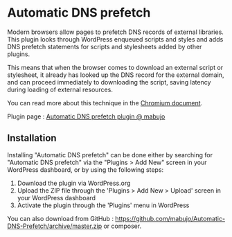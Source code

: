 # Automatic DNS prefetch

Modern browsers allow pages to prefetch DNS records of external libraries. This plugin looks through WordPress enqueued scripts and styles and adds DNS prefetch statements for scripts and stylesheets added by other plugins.

This means that when the browser comes to download an external script or stylesheet, it already has looked up the DNS record for the external domain, and can proceed immediately to downloading the script, saving latency during loading of external resources.

You can read more about this technique in the [Chromium document](https://www.chromium.org/developers/design-documents/dns-prefetching).

Plugin page : [Automatic DNS prefetch plugin @ mabujo](https://mabujo.com/)

## Installation

Installing "Automatic DNS prefetch" can be done either by searching for "Automatic DNS prefetch" via the "Plugins > Add New" screen in your WordPress dashboard, or by using the following steps:

1. Download the plugin via WordPress.org
2. Upload the ZIP file through the 'Plugins > Add New > Upload' screen in your WordPress dashboard
3. Activate the plugin through the 'Plugins' menu in WordPress

You can also download from GitHub : https://github.com/mabujo/Automatic-DNS-Prefetch/archive/master.zip or composer.